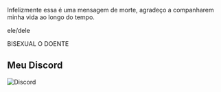 Infelizmente essa é uma mensagem de morte, agradeço a companharem minha vida ao longo do tempo.

ele/dele

BISEXUAL O DOENTE

## Meu Discord
  
![Discord](https://lanyard.cnrad.dev/api/401024028388884483)
